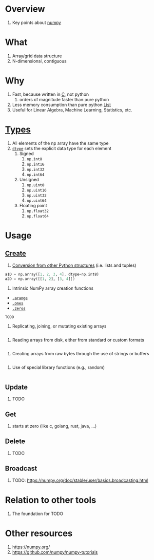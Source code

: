 # Overview
1. Key points about [numpy](https://numpy.org/)


# What
1. Array/grid data structure
1. N-dimensional, contiguous


# Why
1. Fast, because written in [C](https://github.com/numpy/numpy), not python
    1. orders of magnitude faster than pure python
1. Less memory consumption than pure python [List](TODO)
1. Useful for Linear Algebra, Machine Learning, Statistics, etc.


# [Types](https://numpy.org/doc/stable/user/basics.types.html#array-types-and-conversions-between-types)
1. All elements of the np array have the same type
1. [`dtype`](https://numpy.org/doc/stable/reference/generated/numpy.dtype.html#numpy.dtype) sets the explicit data type for each element
    1. Signed
        1. `np.int8`
        1. `np.int16`
        1. `np.int32`
        1. `np.int64`
    1. Unsigned
        1. `np.uint8`
        1. `np.uint16`
        1. `np.uint32`
        1. `np.uint64`
    1. Floating point
        1. `np.float32`
        1. `np.float64`


# Usage
## [Create](https://numpy.org/doc/stable/user/basics.creation.html)
1. [Conversion from other Python structures](https://numpy.org/doc/stable/reference/generated/numpy.array.html#numpy.array) (i.e. lists and tuples)
```python
a1D = np.array([1, 2, 3, 4], dtype=np.int8)
a2D = np.array([[1, 2], [3, 4]])
```
1. Intrinsic NumPy array creation functions 
- [`.arange`](TODO)
- [`.ones`](TODO)
- [`.zeros`](TODO)
```python
TODO
```
1. Replicating, joining, or mutating existing arrays
```python
```
1. Reading arrays from disk, either from standard or custom formats
```python
```
1. Creating arrays from raw bytes through the use of strings or buffers
```python
```
1. Use of special library functions (e.g., random)
```python
```


## Update
1. TODO

## Get
1. starts at zero (like c, golang, rust, java, ...)

## Delete
1. TODO

## Broadcast
1. TODO: https://numpy.org/doc/stable/user/basics.broadcasting.html

# Relation to other tools
1. The foundation for TODO


# Other resources
1. https://numpy.org/
1. https://github.com/numpy/numpy-tutorials

